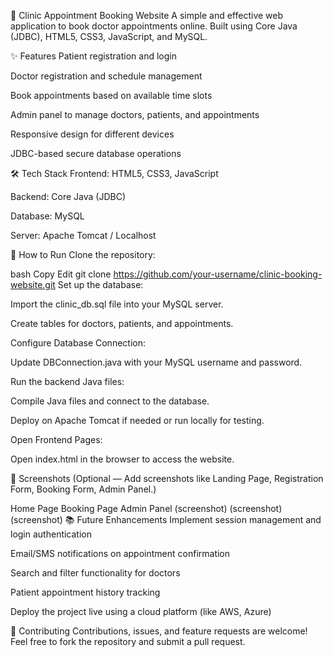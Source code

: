 🏥 Clinic Appointment Booking Website
A simple and effective web application to book doctor appointments online.
Built using Core Java (JDBC), HTML5, CSS3, JavaScript, and MySQL.

✨ Features
Patient registration and login

Doctor registration and schedule management

Book appointments based on available time slots

Admin panel to manage doctors, patients, and appointments

Responsive design for different devices

JDBC-based secure database operations

🛠️ Tech Stack
Frontend: HTML5, CSS3, JavaScript

Backend: Core Java (JDBC)

Database: MySQL

Server: Apache Tomcat / Localhost

🚀 How to Run
Clone the repository:

bash
Copy
Edit
git clone https://github.com/your-username/clinic-booking-website.git
Set up the database:

Import the clinic_db.sql file into your MySQL server.

Create tables for doctors, patients, and appointments.

Configure Database Connection:

Update DBConnection.java with your MySQL username and password.

Run the backend Java files:

Compile Java files and connect to the database.

Deploy on Apache Tomcat if needed or run locally for testing.

Open Frontend Pages:

Open index.html in the browser to access the website.

📸 Screenshots
(Optional — Add screenshots like Landing Page, Registration Form, Booking Form, Admin Panel.)


Home Page	Booking Page	Admin Panel
(screenshot)	(screenshot)	(screenshot)
📚 Future Enhancements
Implement session management and login authentication

Email/SMS notifications on appointment confirmation

Search and filter functionality for doctors

Patient appointment history tracking

Deploy the project live using a cloud platform (like AWS, Azure)

🤝 Contributing
Contributions, issues, and feature requests are welcome!
Feel free to fork the repository and submit a pull request.
